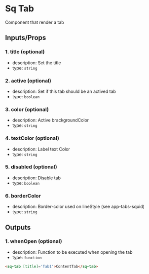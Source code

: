 # Sq Tab

Component that render a tab

## Inputs/Props

### 1. title (optional)

- description: Set the title
- type: `string`

### 2. active (optional)

- description: Set if this tab should be an actived tab
- type: `boolean`

### 3. color (optional)

- description: Active brackgroundColor
- type: `string`

### 4. textColor (optional)

- description: Label text Color
- type: `string`

### 5. disabled (optional)

- description: Disable tab
- type: `boolean`

### 6. borderColor

- description: Border-color used on lineStyle (see app-tabs-squid)
- type: `string`

## Outputs

### 1. whenOpen (optional)

- description: Function to be executed when opening the tab
- type: `function`

```html
<sq-tab [title]='Tab1'>ContentTab</sq-tab>
```
